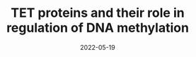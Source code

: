 ---
title: "TET proteins and their role in regulation of DNA methylation"
collection: publications
permalink: /publication/2022-TET-proteins
date: 2022-05-19
venue: 'Asian Journal of Biomedical and Pharmaceutical Sciences'
paperurl: '/files/pdf/publication/publication07.pdf'
link: 'DOI: 10.35841/2249-622X.89.121'
citation: 'Teka OF, Mezgebu L, Getahun C, et al. TET proteins and their role in regulation of DNA methylation. Asian J Biomed Pharmaceut 
Sci. 2022;12(89):121'
---